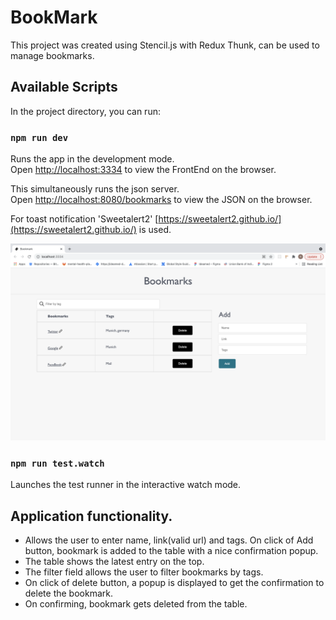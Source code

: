 # BookMark

This project was created using Stencil.js with Redux Thunk, can be used to manage bookmarks.

## Available Scripts

In the project directory, you can run:

### `npm run dev`

Runs the app in the development mode.<br />
Open [http://localhost:3334](http://localhost:3334) to view the FrontEnd on the browser. <br />

This simultaneously runs the json server.<br />
Open [http://localhost:8080/bookmarks](http://localhost:8080/bookmarks) to view the JSON on the browser. <br />

For toast notification 'Sweetalert2' [https://sweetalert2.github.io/](https://sweetalert2.github.io/) is used.<br />


![](./images/Desktopview.png)

### `npm run test.watch`

Launches the test runner in the interactive watch mode.<br />


## Application functionality.

* Allows the user to enter name, link(valid url) and tags. On click of Add button, bookmark is added to the table with a nice confirmation popup.
* The table shows the latest entry on the top.
* The filter field allows the user to filter bookmarks by tags.
* On click of delete button, a popup is displayed to get the confirmation to delete the bookmark.
* On confirming, bookmark gets deleted from the table.

